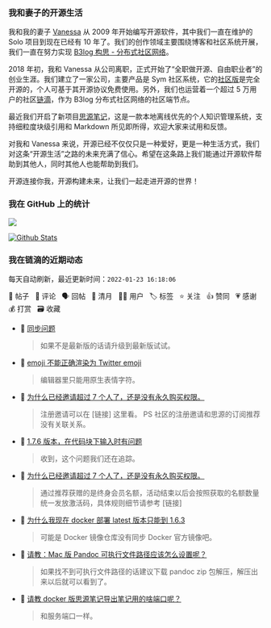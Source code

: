 ### 我和妻子的开源生活

我和我的妻子 [Vanessa](https://github.com/Vanessa219) 从 2009 年开始编写开源软件，其中我们一直在维护的 Solo 项目到现在已经有 10 年了。我们的创作领域主要围绕博客和社区系统开展，我们一直在努力实现 [B3log 构思 - 分布式社区网络](https://ld246.com/article/1546941897596)。

2018 年初，我和 Vanessa 从公司离职，正式开始了“全职做开源、自由职业者”的创业生涯。我们建立了一家公司，主要产品是 Sym 社区系统，它的[社区版](https://github.com/88250/symphony)是完全开源的，个人可基于其开源协议免费使用。另外，我们也运营着一个超过 5 万用户的社区[链滴](https://ld246.com)，作为 B3log 分布式社区网络的社区端节点。

最近我们开启了新项目[思源笔记](https://github.com/siyuan-note/siyuan)，这是一款本地离线优先的个人知识管理系统，支持细粒度块级引用和 Markdown 所见即所得，欢迎大家来试用和反馈。

对我和 Vanessa 来说，开源已经不仅仅只是一种爱好，更是一种生活方式，我们对这条“开源生活”之路的未来充满了信心。希望在这条路上我们能通过开源软件帮助到其他人，同时其他人也能帮助到我们。

开源连接你我，开源构建未来，让我们一起走进开源的世界！

### 我在 GitHub 上的统计

<a title="Hits" target="_blank" href="https://github.com/88250/88250"><img src="https://hits.b3log.org/88250/88250.svg"></a>

[![Github Stats](https://github-readme-stats.vercel.app/api?username=88250&theme=tokyonight&show_icons=true)](https://github.com/88250)

<!--events start -->

### 我在链滴的近期动态

每天自动刷新，最近更新时间：`2022-01-23 16:18:06`

📝 帖子 &nbsp; 💬 评论 &nbsp; 🗣 回帖 &nbsp; 🌙 清月 &nbsp; 👨‍💻 用户 &nbsp; 🏷️ 标签 &nbsp; ⭐️ 关注 &nbsp; 👍 赞同 &nbsp; 💗 感谢 &nbsp; 💰 打赏 &nbsp; 🗃 收藏

* 💬 [同步问题](https://ld246.com/article/1642864249169/comment/1642865256892#comments)

  > 如果不是最新版的话请升级到最新版试试。
* 💬 [emoji 不能正确渲染为 Twitter emoji](https://ld246.com/article/1642843804052/comment/1642848644565#comments)

  > 编辑器里只能用原生表情字符。
* 💬 [为什么已经邀请超过 7 个人了，还是没有永久购买权限。](https://ld246.com/article/1642840088263/comment/1642842300080#comments)

  > 注册邀请可以在 [链接] 这里看。 PS 社区的注册邀请和思源的订阅推荐没有关联关系。
* 💬 [1.7.6 版本，在代码块下输入时有问题](https://ld246.com/article/1642820040078/comment/1642840742245#comments)

  > 收到，这个问题我们还在追踪。
* 💬 [为什么已经邀请超过 7 个人了，还是没有永久购买权限。](https://ld246.com/article/1642840088263/comment/1642840684568#comments)

  > 通过推荐获赠的是终身会员名额，活动结束以后会按照获取的名额数量统一发放激活码，具体规则细节请参考 [链接]
* 💬 [为什么我现在 docker 部署 latest 版本只能到 1.6.3](https://ld246.com/article/1642839465121/comment/1642840587802#comments)

  > 可能是 Docker 镜像仓库没有同步 Docker 官方镜像吧。
* 💬 [请教：Mac 版 Pandoc 可执行文件路径应该怎么设置呢？](https://ld246.com/article/1642838779246/comment/1642839275093#comments)

  > 如果找不到可执行文件路径的话建议下载 pandoc zip 包解压，解压出来以后就可以看到了。
* 💬 [请教 docker 版思源笔记导出笔记用的啥端口呢？](https://ld246.com/article/1642826119187/comment/1642839174129#comments)

  > 和服务端口一样。


<!--events end -->
